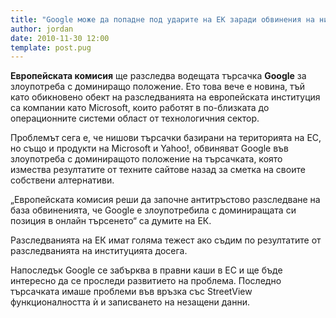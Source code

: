 ```yaml
---
title: "Google може да попадне под ударите на ЕК заради обвинения на нишови търсачки"
author: jordan
date: 2010-11-30 12:00
template: post.pug
---
```


**Европейската комисия** ще разследва водещата търсачка **Google** за
злоупотреба с доминиращо положение. Ето това вече е новина, тъй като
обикновено обект на разследванията на европейската институция са
компании като Microsoft, които работят в по-близката до операционните
системи област от технологичния сектор.

Проблемът сега е, че нишови търсачки базирани на територията на ЕС, но
също и продукти на Microsoft и Yahoo!, обвиняват Google във злоупотреба
с доминиращото положение на търсачката, която измества резултатите от
техните сайтове назад за сметка на своите собствени алтернативи.

„Европейската комисия реши да започне антитръстово разследване на база
обвиненията, че Google е злоупотребила с доминиращата си позиция в
онлайн търсенето“ са думите на ЕК.

Разследванията на ЕК имат голяма тежест ако съдим по резултатите от
разследванията на институцията досега.

Напоследък Google се забърква в правни каши в ЕС и ще бъде интересно да
се проследи развитието на проблема. Последно търсачката имаше проблеми
във връзка със StreetView функционалността ѝ и записването на незащени
данни.

